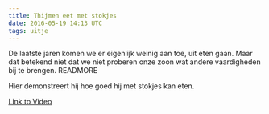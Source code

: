 ```yaml
---
title: Thijmen eet met stokjes
date: 2016-05-19 14:13 UTC
tags: uitje
---
```

De laatste jaren komen we er eigenlijk weinig aan toe, uit eten gaan. Maar dat betekend niet dat we niet proberen onze zoon wat andere vaardigheden bij te brengen.
READMORE

Hier demonstreert hij hoe goed hij met stokjes kan eten.

[Link to Video](https://www.youtube.com/watch?v=tEUkvaCsjb8)
